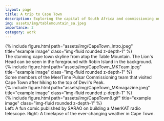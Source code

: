 ```yaml
---
layout: page
title: A trip to Cape Town
description: Exploring the capital of South Africa and commissioning one of the world's most sensitive radio telescopes. 
img: assets/img/tablemountain_sa.jpeg
importance: 2
category: work
---
```



<div class="row">
    <div class="col-sm mt-3 mt-md-0">
        {% include figure.html path="assets/img/CapeTown_Intro.jpeg" title="example image" class="img-fluid rounded z-depth-1" %}
    </div>
</div>

<div class="caption">
    The stunning cape town skyline from atop the Table Mountain. The Lion's Head can be seen in the foreground with Robin Island in the background.
</div>

<div class="row">
    <div class="col-sm mt-3 mt-md-0">
        {% include figure.html path="assets/img/CapeTown_MKTeam.jpeg" title="example image" class="img-fluid rounded z-depth-1" %}
    </div>
</div>

<div class="caption">
    Some members of the MeerTime Pulsar Commissioning team that visited Cape Town after hiking to the top of Devil's Peak.
</div>

<div class="row">
    <div class="col-sm mt-3 mt-md-0">
        {% include figure.html path="assets/img/CapeTown_MKmagazine.jpeg" title="example image" class="img-fluid rounded z-depth-1" %}
    </div>
    <div class="col-sm mt-3 mt-md-0">
        {% include figure.html path="assets/img/CapeTown8.gif" title="example image" class="img-fluid rounded z-depth-1" %}
    </div>    
</div>
<div class="caption">
    Left: A fun comic published by SARAO on building a MeerKAT radio telescope. Right: A timelapse of the ever-changing weather in Cape Town. 
</div>


